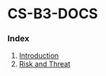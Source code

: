 # CS-B3-DOCS


### Index
1. [Introduction](./docs/1st-doc.md) 
2. [Risk and Threat](./docs/2nd-doc.md)